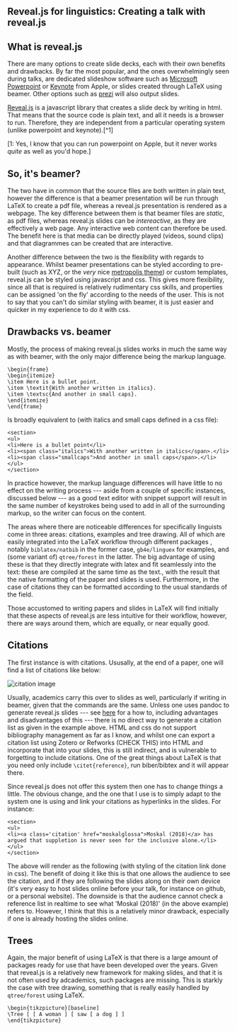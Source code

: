 ## Reveal.js for linguistics: Creating a talk with reveal.js


## What is reveal.js

There are many options to create slide decks, each with their own benefits and drawbacks.
By far the most popular, and the ones overwhelmingly seen during talks, are dedicated slideshow software such as [Microsoft Powerpoint](LINK) or [Keynote](LINK) from Apple, or slides created through LaTeX using beamer.
Other options such as [prezi](LINK) will also output slides.

[Reveal.js](link) is a javascript library that creates a slide deck by writing in html.
That means that the source code is plain text, and all it needs is a browser to run.
Therefore, they are independent from a particular operating system (unlike powerpoint and keynote).[^1]

[1: Yes, I know that you can run powerpoint on Apple, but it never works *quite* as well as you'd hope.]

## So, it's beamer?

The two have in common that the source files are both written in plain text, however the difference is that a beamer presentation will be run through LaTeX to create a pdf file, whereas a reveal.js presentation is rendered as a webpage.
The key difference between them is that beamer files are *static*, as pdf files, whereas reveal.js slides can be *intereactive*, as they are effectively a web page.
Any interactive web content can therefore be used.
The benefit here is that media can be directly played (videos, sound clips) and that diagrammes can be created that are interactive.

Another difference between the two is the flexibility with regards to appearance. 
Whilst beamer presentations can be styled according to pre-built (such as XYZ, or the *very* nice [metropolis theme](LINK)) or custom templates, reveal.js can be styled using javascript and css.
This gives more flexibility, since all that is required is relatively rudimentary css skills, and properties can be assigned 'on the fly' according to the needs of the user.
This is not to say that you can't do similar styling with beamer, it is just easier and quicker in my experience to do it with css.

## Drawbacks vs. beamer

Mostly, the process of making reveal.js slides works in much the same way as with beamer, with the only major difference being the markup language.

```
\begin{frame}
\begin{itemize}
\item Here is a bullet point.
\item \textit{With another written in italics}.
\item \textsc{And another in small caps}.
\end{itemize}
\end{frame}
```

Is broadly equivalent to (with italics and small caps defined in a css file):

```
<section>
<ul>
<li>Here is a bullet point</li>
<li><span class="italics">With another written in italics</span>.</li>
<li><span class="smallcaps">And another in small caps</span>.</li>
</ul>
</section>
```

In practice however, the markup language differences will have little to no effect on the writing process --- aside from a couple of specific instances, discussed below --- as a good text editor with snippet support will result in the same number of keystrokes being used to add in all of the surrounding markup, so the writer can focus on the content.

The areas where there are noticeable differences for specifically linguists come in three areas: citations, examples and tree drawing.
All of which are easily integrated into the LaTeX workflow through different packages , notably `biblatex/natbib` in the former case, `gb4e/linguex` for examples, and (some variant of) `qtree/forest` in the latter.
The big advantage of using these is that they directly integrate with latex and fit seamlessly into the text: these are compiled at the same time as the text., with the result that the native formatting of the paper and slides is used.
Furthermore, in the case of citations they can be formatted according to the usual standards of the field.

Those accustomed to writing papers and slides in LaTeX will find initially that these aspects of reveal.js are less intuitive for their workflow, however, there are ways around them, which are equally, or near equally good.

## Citations

The first instance is with citations. 
Ususally, at the end of a paper, one will find a list of citations like below:

![citation image](/assets/img/citations.png)

Usually, academics carry this over to slides as well, particularly if writing in beamer, given that the commands are the same.
Unless one uses pandoc to generate reveal.js slides --- see [here](LINK) for a how to, including advantages and disadvantages of this --- there is no direct way to generate a citation list as given in the example above. 
HTML and css do not support bibliography management as far as I know, and whilst one can export a citation list using Zotero or Refworks (CHECK THIS) into HTML and incorporate that into your slides, this is still indirect, and is vulnerable to forgetting to include citations.
One of the great things about LaTeX is that you need only include `\citet{reference}`, run biber/bibtex and it will appear there.

Since reveal.js does not offer this system then one has to change things a little.
The obvious change, and the one that I use is to simply adapt to the system one is using and link your citations as hyperlinks in the slides.
For instance:

```
<section>
<ul>
<li><a class='citation' href="moskalglossa">Moskal (2018)</a> has argued that suppletion is never seen for the inclusive alone.</li>
</ul>
</section>
```

The above will render as the following (with styling of the citation link done in css).
The benefit of doing it like this is that one allows the audience to see the citation, and if they are following the slides along on their own device (it's very easy to host slides online before your talk, for instance on github, or a personal website).
The downside is that the audience cannot check a reference list in realtime to see what 'Moskal (2018)' (in the above example) refers to.
However, I think that this is a relatively minor drawback, especially if one is already hosting the slides online.


## Trees

Again, the major benefit of using LaTeX is that there is a large amount of packages ready for use that have been developed over the years. 
Given that reveal.js is a relatively new framework for making slides, and that it is not often used by adcademics, such packages are missing.
This is starkly the case with tree drawing, something that is really easily handled by `qtree/forest` using LaTeX.


```
\begin{tikzpicture}[baseline]
\Tree [ [ A woman ] [ saw [ a dog ] ]
\end{tikzpicture}
```
